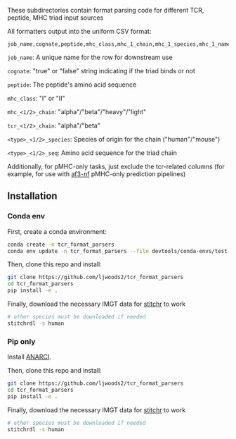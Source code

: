 
These subdirectories contain format parsing code for different TCR, peptide, MHC triad input sources

All formatters output into the uniform CSV format:

```
job_name,cognate,peptide,mhc_class,mhc_1_chain,mhc_1_species,mhc_1_name,mhc_1_seq,mhc_2_chain,mhc_2_species,mhc_2_name,mhc_2_seq,tcr_1_chain,tcr_1_species,tcr_1_seq,tcr_2_chain,tcr_2_species,tcr_2_seq
```

`job_name`: A unique name for the row for downstream use

`cognate`: "true" or "false" string indicating if the triad binds or not

`peptide`: The peptide's amino acid sequence

`mhc_class`: "I" or "II"

`mhc_<1/2>_chain`: "alpha"/"beta"/"heavy"/"light"

`tcr_<1/2>_chain`: "alpha"/"beta"

`<type>_<1/2>_species`: Species of origin for the chain ("human"/"mouse")

`<type>_<1/2>_seq`: Amino acid sequence for the triad chain

Additionally, for pMHC-only tasks, just exclude the tcr-related columns (for example, for use with [af3-nf](https://github.com/ljwoods2/af3-nf) pMHC-only prediction pipelines)

## Installation

### Conda env

First, create a conda environment:

```bash
conda create -n tcr_format_parsers
conda env update -n tcr_format_parsers --file devtools/conda-envs/test.yaml
```

Then, clone this repo and install:
```bash
git clone https://github.com/ljwoods2/tcr_format_parsers
cd tcr_format_parsers
pip install -e .
```

Finally, download the necessary IMGT data for [stitchr](https://github.com/JamieHeather/stitchr) to work
```bash
# other species must be downloaded if needed
stitchrdl -s human 
```

### Pip only

Install [ANARCI](https://github.com/oxpig/ANARCI).

Then, clone this repo and install:
```bash
git clone https://github.com/ljwoods2/tcr_format_parsers
cd tcr_format_parsers
pip install -e .
```

Finally, download the necessary IMGT data for [stitchr](https://github.com/JamieHeather/stitchr) to work
```bash
# other species must be downloaded if needed
stitchrdl -s human 
```

